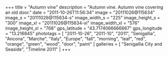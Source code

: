 +++
title = "Autumn vine"
description = "Autumn vine. Autumn vine covering an old door."
date = "2011-10-26T11:56:34"
image = "20111026@115634"
image_s = "20111026@115634-s"
image_width_s = "225"
image_height_s = "300"
image_xl = "20111026@115634-xl"
image_width_xl = "576"
image_height_xl = "768"
gps_latitude = "43.7174066666667"
gps_longitude = "13.216845"
phototags = [ "2011-10-26", "2011-10", "2011", "Senigallia", "Ancona", "Marche", "Italy", "Europe", "fall", "morning", "leaf", "red", "orange", "green", "wood", "door", "paint" ]
galleries = [ "Senigallia City and Seaside", "Timeline 2011" ]
+++
